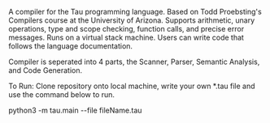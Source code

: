 A compiler for the Tau programming language. Based on Todd Proebsting's Compilers course at the University of Arizona.
Supports arithmetic, unary operations, type and scope checking, function calls, and precise error messages.  Runs on a virtual stack machine.
Users can write code that follows the language documentation.

Compiler is seperated into 4 parts, the Scanner, Parser, Semantic Analysis, and Code Generation.

To Run:
Clone repository onto local machine, write your own *.tau file and use the command below to run.

python3 -m tau.main --file fileName.tau
